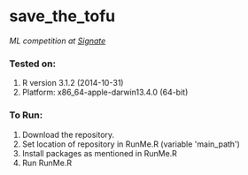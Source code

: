 save_the_tofu
==============
*ML competition at [Signate](https://signate.jp/competitions/18)*

### Tested on:
1.  R version 3.1.2 (2014-10-31)
2.  Platform: x86_64-apple-darwin13.4.0 (64-bit)

### To Run:
1. Download the repository.
2. Set location of repository in RunMe.R (variable 'main_path')
3. Install packages as mentioned in RunMe.R
4. Run RunMe.R
